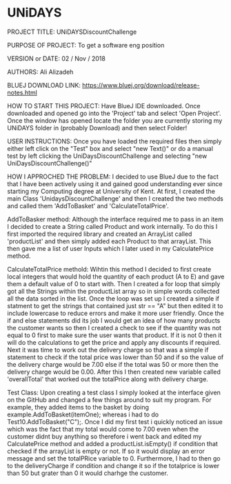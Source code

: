 # UNiDAYS

PROJECT TITLE: UNiDAYSDiscountChallenge

PURPOSE OF PROJECT: To get a software eng position

VERSION or DATE: 02 / Nov / 2018

AUTHORS: Ali Alizadeh

BLUEJ DOWNLOAD LINK: https://www.bluej.org/download/release-notes.html

HOW TO START THIS PROJECT: Have BlueJ IDE downloaded. Once downloaded and opened go into the 'Project' tab and select 'Open Project'. Once the window has opened locate the folder you are currently storing my UNiDAYS folder in (probably Download) and then select Folder! 

USER INSTRUCTIONS: Once you have loaded the required files then simply either left click on the "Test" box and select "new Text()" 
or do a manual test by left clicking the UniDaysDiscountChallenge and selecting "new UniDaysDiscountChallenge()"

HOW I APPROCHED THE PROBLEM: I decided to use BlueJ due to the fact that I have been actively using it and gained good understanding ever since starting my Computing degree at University of Kent. At first, I created the main Class 'UnidaysDiscountChallenge' and then I created the two methods and called them 'AddToBasket' and 'CalculateTotalPrice'.

AddToBasker method: Although the interface required me to pass in an item I decided to create a String called Product and work internally. To do this I first imported the required library and created an ArrayList called 'productList' and then simply added each Product to that arrayList. This then gave me a list of user Inputs which I later used in my CalculatePrice method.

CalculateTotalPrice methold: Wihtin this method I decided to first create local integers that would hold the quantity of each product (A to E) and gave them a default value of 0 to start with. Then I created a for loop that simply got all the Strings within the productList array so in simple words collected all the data sorted in the list. Once the loop was set up I created a simple if statment to get the strings that contained just str == "A" but then edited it to include lowercase to reduce errors and make it more user friendly. Once the if and else statements did its job I would get an idea of how many products the customer wants so then I created a check to see if the quantity was not equal to 0 first to make sure the user wants that product. If it is not 0 then it will do the calculations to get the price and apply any discounts if required. Next it was time to work out the delivery charge so that was a simple if statement to check if the total price was lower than 50 and if so the value of the delivery charge would be 7.00 else if the total was 50 or more then the delivery charge would be 0.00. After this I then created new variable called 'overallTotal' that worked out the totalPrice along with delivery charge. 

Test Class: Upon creating a test class I simply looked at the interface given on the GitHub and changed a few things around to suit my program. For example, they added items to the basket by doing example.AddToBasket(itemOne); whereas i had to do Test10.AddToBasket("C");. Once I did my first test i quickly noticed an issue which was the fact that my total would come to 7.00 even when the customer didnt buy anything so therefore i went back and edited my CalculatePrice method and added a productList.isEmpty() if condition that checked if the arrayList is empty or not. If so it would display an error message and set the totalPRice variable to 0. Furthermore, I had to then go to the deliveryCharge if condition and change it so if the totalprice is lower than 50 but grater than 0 it would charhge the customer.
